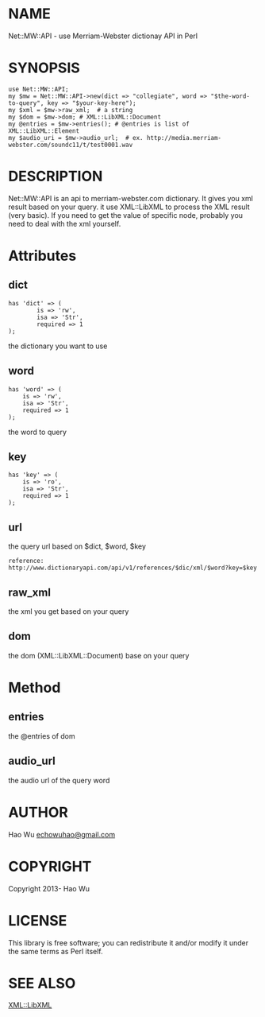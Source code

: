 # NAME

Net::MW::API - use Merriam-Webster dictionay API in Perl 

# SYNOPSIS

	use Net::MW::API;
	my $mw = Net::MW::API->new(dict => "collegiate", word => "$the-word-to-query", key => "$your-key-here");
	my $xml = $mw->raw_xml;	 # a string
	my $dom = $mw->dom; # XML::LibXML::Document
	my @entries = $mw->entries(); # @entries is list of XML::LibXML::Element
	my $audio_uri = $mw->audio_url;  # ex. http://media.merriam-webster.com/soundc11/t/test0001.wav
	



# DESCRIPTION

Net::MW::API is an api to merriam-webster.com dictionary. It gives you xml result based on your query.
it use XML::LibXML to process the XML result (very basic). If you need to get the value of specific node, probably
you need to deal with the xml yourself.  



# Attributes

## dict

	has 'dict' => (
    		is => 'rw',
    		isa => 'Str',
    		required => 1
	);

the dictionary you want to use

## word

	has 'word' => (
	    is => 'rw',
	    isa => 'Str',
	    required => 1
	);

the word to query

## key
	has 'key' => (
	    is => 'ro',
	    isa => 'Str',
	    required => 1
	);

## url 

the query url based on $dict, $word, $key

	reference: http://www.dictionaryapi.com/api/v1/references/$dic/xml/$word?key=$key

## raw\_xml

the xml you get based on your query



## dom

the dom (XML::LibXML::Document) base on your query  

# Method

## entries

the @entries of dom 

## audio\_url 

the audio url of the query word
    

# AUTHOR

Hao Wu <echowuhao@gmail.com>

# COPYRIGHT

Copyright 2013- Hao Wu

# LICENSE

This library is free software; you can redistribute it and/or modify
it under the same terms as Perl itself.

# SEE ALSO

[XML::LibXML](http://search.cpan.org/perldoc?XML::LibXML)
